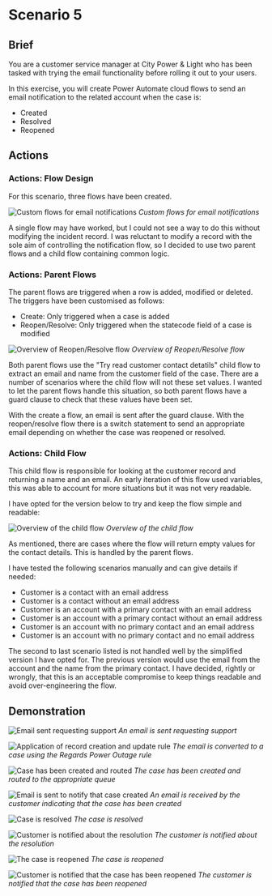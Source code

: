 # Scenario 5

## Brief

You are a customer service manager at City Power & Light who has been tasked
with trying the email functionality before rolling it out to your users.

In this exercise, you will create Power Automate cloud flows to send an email
notification to the related account when the case is:

- Created
- Resolved
- Reopened

## Actions

### Actions: Flow Design

For this scenario, three flows have been created.

![Custom flows for email notifications](../images/s5_1.png)
_Custom flows for email notifications_

A single flow may have worked, but I could not see a way to do this without
modifying the incident record. I was reluctant to modify a record with the sole
aim of controlling the notification flow, so I decided to use two parent flows
and a child flow containing common logic.

### Actions: Parent Flows

The parent flows are triggered when a row is added, modified or deleted. The
triggers have been customised as follows:

- Create: Only triggered when a case is added
- Reopen/Resolve: Only triggered when the statecode field of a case is modified

![Overview of Reopen/Resolve flow](../images/s5_2.png)
_Overview of Reopen/Resolve flow_

Both parent flows use the "Try read customer contact detatils" child flow to
extract an email and name from the customer field of the case. There are a number
of scenarios where the child flow will not these set values. I wanted to let the
parent flows handle this situation, so both parent flows have a guard clause to
check that these values have been set.

With the create a flow, an email is sent after the guard clause. With the
reopen/resolve flow there is a switch statement to send an appropriate email
depending on whether the case was reopened or resolved.

### Actions: Child Flow

This child flow is responsible for looking at the customer record and returning
a name and an email. An early iteration of this flow used variables, this was
able to account for more situations but it was not very readable.

I have opted for the version below to try and keep the flow simple and readable:

![Overview of the child flow](../images/s5_3.png)
_Overview of the child flow_

As mentioned, there are cases where the flow will return empty values for the
contact details. This is handled by the parent flows.

I have tested the following scenarios manually and can give details if needed:

- Customer is a contact with an email address
- Customer is a contact without an email address
- Customer is an account with a primary contact with an email address
- Customer is an account with a primary contact without an email address
- Customer is an account with no primary contact and an email address
- Customer is an account with no primary contact and no email address

The second to last scenario listed is not handled well by the simplified version
I have opted for. The previous version would use the email from the account and
the name from the primary contact. I have decided, rightly or wrongly, that this
is an acceptable compromise to keep things readable and avoid over-engineering
the flow.

## Demonstration

![Email sent requesting support](../images/s5_4.png)
_An email is sent requesting support_

![Application of record creation and update rule](../images/s5_5.png)
_The email is converted to a case using the Regards Power Outage rule_

![Case has been created and routed](../images/s5_7.png)
_The case has been created and routed to the appropriate queue_

![Email is sent to notify that case created](../images/s5_6.png)
_An email is received by the customer indicating that the case has been created_

![Case is resolved](../images/s5_8.png)
_The case is resolved_

![Customer is notified about the resolution](../images/s5_9.png)
_The customer is notified about the resolution_

![The case is reopened](../images/s5_10.png)
_The case is reopened_

![Customer is notified that the case has been reopened](../images/s5_11.png)
_The customer is notified that the case has been reopened_
